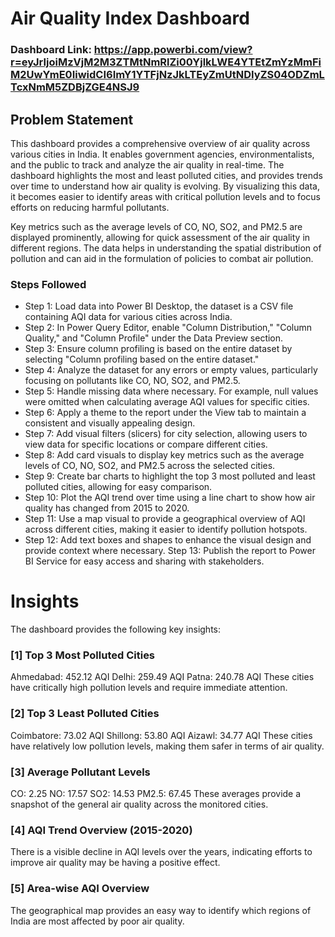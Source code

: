 # Air Quality Index Dashboard
### Dashboard Link: https://app.powerbi.com/view?r=eyJrIjoiMzVjM2M3ZTMtNmRlZi00YjlkLWE4YTEtZmYzMmFiM2UwYmE0IiwidCI6ImY1YTFjNzJkLTEyZmUtNDIyZS04ODZmLTcxNmM5ZDBjZGE4NSJ9

## Problem Statement
This dashboard provides a comprehensive overview of air quality across various cities in India. It enables government agencies, environmentalists, and the public to track and analyze the air quality in real-time. The dashboard highlights the most and least polluted cities, and provides trends over time to understand how air quality is evolving. By visualizing this data, it becomes easier to identify areas with critical pollution levels and to focus efforts on reducing harmful pollutants.

Key metrics such as the average levels of CO, NO, SO2, and PM2.5 are displayed prominently, allowing for quick assessment of the air quality in different regions. The data helps in understanding the spatial distribution of pollution and can aid in the formulation of policies to combat air pollution.

### Steps Followed
- Step 1: Load data into Power BI Desktop, the dataset is a CSV file containing AQI data for various cities across India.
- Step 2: In Power Query Editor, enable "Column Distribution," "Column Quality," and "Column Profile" under the Data Preview section.
- Step 3: Ensure column profiling is based on the entire dataset by selecting "Column profiling based on the entire dataset."
- Step 4: Analyze the dataset for any errors or empty values, particularly focusing on pollutants like CO, NO, SO2, and PM2.5.
- Step 5: Handle missing data where necessary. For example, null values were omitted when calculating average AQI values for specific cities.
- Step 6: Apply a theme to the report under the View tab to maintain a consistent and visually appealing design.
- Step 7: Add visual filters (slicers) for city selection, allowing users to view data for specific locations or compare different cities.
- Step 8: Add card visuals to display key metrics such as the average levels of CO, NO, SO2, and PM2.5 across the selected cities.
- Step 9: Create bar charts to highlight the top 3 most polluted and least polluted cities, allowing for easy comparison.
- Step 10: Plot the AQI trend over time using a line chart to show how air quality has changed from 2015 to 2020.
- Step 11: Use a map visual to provide a geographical overview of AQI across different cities, making it easier to identify pollution hotspots.
- Step 12: Add text boxes and shapes to enhance the visual design and provide context where necessary.
Step 13: Publish the report to Power BI Service for easy access and sharing with stakeholders.

# Insights
The dashboard provides the following key insights:

### [1] Top 3 Most Polluted Cities
Ahmedabad: 452.12 AQI
Delhi: 259.49 AQI
Patna: 240.78 AQI
These cities have critically high pollution levels and require immediate attention.

### [2] Top 3 Least Polluted Cities
Coimbatore: 73.02 AQI
Shillong: 53.80 AQI
Aizawl: 34.77 AQI
These cities have relatively low pollution levels, making them safer in terms of air quality.

### [3] Average Pollutant Levels
CO: 2.25
NO: 17.57
SO2: 14.53
PM2.5: 67.45
These averages provide a snapshot of the general air quality across the monitored cities.

### [4] AQI Trend Overview (2015-2020)
There is a visible decline in AQI levels over the years, indicating efforts to improve air quality may be having a positive effect.
### [5] Area-wise AQI Overview
The geographical map provides an easy way to identify which regions of India are most affected by poor air quality.

